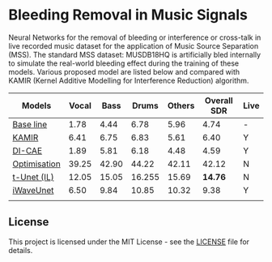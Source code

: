 # Bleeding Removal in Music Signals
Neural Networks for the removal of bleeding or interference or cross-talk in live recorded music dataset for the application of Music Source Separation (MSS). The standard MSS dataset: MUSDB18HQ is artificially bled internally to simulate the real-world bleeding effect during the training of these models. 
Various proposed model are listed below and compared with KAMIR (Kernel Additive Modelling for Interference Reduction) algorithm.


| Models | Vocal | Bass | Drums | Others | Overall SDR | Live |
|------|-----|-----|-----|-----|-----|-----|
|[Base line]()| 1.78 | 4.44 | 6.78 | 5.96 | 4.74 | - |
|[KAMIR](https://ieeexplore.ieee.org/abstract/document/7178036)| 6.41 | 6.75 | 6.83 | 5.61 | 6.40 | Y |
|[DI-CAE]()| 1.89 | 5.81 | 6.18 | 4.48 | 4.59 | Y |
|[Optimisation]()| 39.25 | 42.90 | 44.22 | 42.11 | 42.12 | N |
|[t-Unet (IL)]()| 12.05 | 15.05 | 16.255 | 15.69 | __14.76__ | N |
|[iWaveUnet]()| 6.50 | 9.84 | 10.85 | 10.32 | 9.38 | Y |
||  |  |  |  |  |  |

## License

This project is licensed under the MIT License - see the [LICENSE](https://github.com/its-rajesh/Audio-Bleeding-Removal/blob/cde41b94a1be385efc46888a04b30a7b82c33375/LICENSE) file for details.
